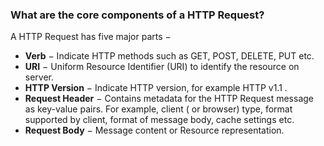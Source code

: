 ### What are the core components of a HTTP Request?
A HTTP Request has five major parts −
-   **Verb**  − Indicate HTTP methods such as GET, POST, DELETE, PUT etc.
-   **URI**  − Uniform Resource Identifier (URI) to identify the resource on server.
-   **HTTP Version**  − Indicate HTTP version, for example HTTP v1.1 .
-   **Request Header**  − Contains metadata for the HTTP Request message as key-value pairs. For example, client ( or browser) type, format supported by client, format of message body, cache settings etc.
-   **Request Body**  − Message content or Resource representation.
<!--stackedit_data:
eyJoaXN0b3J5IjpbLTEwODk5MDU1NjBdfQ==
-->